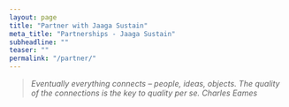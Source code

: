 ```yaml
---
layout: page
title: "Partner with Jaaga Sustain"
meta_title: "Partnerships - Jaaga Sustain"
subheadline: ""
teaser: ""
permalink: "/partner/"
---
```


>_Eventually everything connects – people, ideas, objects. The quality of the connections is the key to quality per se._
<cite>Charles Eames</cite>
